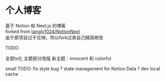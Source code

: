 # 个人博客

基于 Notion 和 Next.js 的博客<br>
forked from [tangly1024/NotionNext](https://github.com/tangly1024/NotionNext)<br>
由于原项目过于花哨，所以fork过来自己精简修改<br>

TODO:

全部ts化
主题部分改版
新主题：innocent 和 colorful

small TODO:
fix style bug
? state management for Notion Data
? dev local cache
